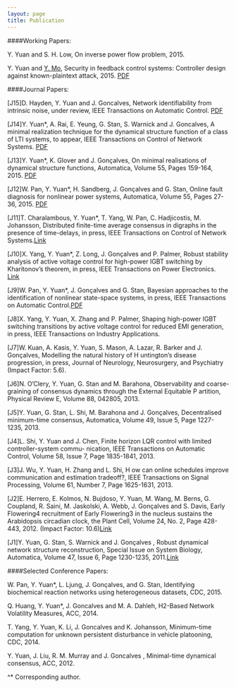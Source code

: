 ```yaml
---
layout: page
title: Publication
---
```


####Working Papers:

Y. Yuan and S. H. Low, On inverse power flow problem, 2015. 

Y. Yuan and [Y. Mo](http://yilinmo.github.io/), Security in feedback control systems: Controller design against known-plaintext attack, 2015. [PDF](https://www.authorea.com/users/62980/articles/74733)


####Journal Papers:

[J15]D. Hayden, Y. Yuan and J. Goncalves, Network identifiability from intrinsic noise, under review, IEEE Transactions on Automatic Control. [PDF](http://arxiv.org/abs/1310.0375)

[J14]Y. Yuan*, A. Rai, E. Yeung, G. Stan, S. Warnick and J. Goncalves, A minimal realization technique for the dynamical structure function of a class of LTI systems, to appear, IEEE Transactions on Control of Network Systems. [PDF](http://arxiv.org/abs/1209.3808)

[J13]Y. Yuan*, K. Glover and J. Gonçalves, On minimal realisations of dynamical structure functions, Automatica, Volume 55, Pages 159-164, 2015. [PDF](http://arxiv.org/abs/1409.0072)

[J12]W. Pan, Y. Yuan*, H. Sandberg, J. Gonçalves and G. Stan, Online fault diagnosis for nonlinear power systems, Automatica, Volume 55, Pages 27-36, 2015. [PDF](http://ac.els-cdn.com/S0005109815000941/1-s2.0-S0005109815000941-main.pdf?_tid=b5e10452-5cd8-11e5-aaba-00000aab0f02&acdnat=1442452333_2541d645986555cf7b4e93810a863942)

[J11]T. Charalambous, Y. Yuan*, T. Yang, W. Pan, C. Hadjicostis, M. Johansson, Distributed finite-time average consensus in digraphs in the presence of time-delays, in press, IEEE Transactions on Control of Network Systems.[Link](http://ieeexplore.ieee.org/xpl/articleDetails.jsp?arnumber=7097006&punumber%3D6509490)

[J10]X. Yang, Y. Yuan*, Z. Long, J. Gonçalves and P. Palmer, Robust stability analysis of active voltage control for high-power IGBT switching by Kharitonov’s theorem, in press, IEEE Transactions on Power Electronics. [Link](http://ieeexplore.ieee.org/xpls/abs_all.jsp?arnumber=7115949&tag=1)

[J9]W. Pan, Y. Yuan*, J. Gonçalves and G. Stan, Bayesian approaches to the identification of nonlinear state-space systems, in press, IEEE Transactions on Automatic Control.[PDF](http://arxiv.org/pdf/1408.3549v5.pdf)

[J8]X. Yang, Y. Yuan, X. Zhang and P. Palmer, Shaping high-power IGBT switching transitions by active voltage control for reduced EMI generation, in press, IEEE Transactions on Industry Applications.

[J7]W. Kuan, A. Kasis, Y. Yuan, S. Mason, A. Lazar, R. Barker and J. Gonçalves, Modelling the natural history of H untington’s disease progression, in press, Journal of Neurology, Neurosurgery, and Psychiatry (Impact Factor: 5.6).

[J6]N. O’Clery, Y. Yuan, G. Stan and M. Barahona, Observability and coarse-graining of consensus dynamics through the External Equitable P artition, Physical Review E, Volume 88, 042805, 2013.

[J5]Y. Yuan, G. Stan, L. Shi, M. Barahona and J. Gonçalves, Decentralised minimum-time consensus, Automatica, Volume 49, Issue 5, Page 1227-1235, 2013.

[J4]L. Shi, Y. Yuan and J. Chen, Finite horizon LQR control with limited controller-system commu- nication, IEEE Transactions on Automatic Control, Volume 58, Issue 7, Page 1835-1841, 2013.

[J3]J. Wu, Y. Yuan, H. Zhang and L. Shi, H ow can online schedules improve communication and estimation tradeoff?, IEEE Transactions on Signal Processing, Volume 61, Number 7, Page 1625-1631, 2013.

[J2]E. Herrero, E. Kolmos, N. Bujdoso, Y. Yuan, M. Wang, M. Berns, G. Coupland, R. Saini, M. Jaskolski, A. Webb, J. Gonçalves and S. Davis, Early Flowering4 recruitment of Early Flowering3 in the nucleus sustains the Arabidopsis circadian clock, the Plant Cell, Volume 24, No. 2, Page 428-443, 2012. (Impact Factor: 10.6)[Link](http://www.plantcell.org/content/early/2012/02/07/tpc.111.093807.abstract)

[J1]Y. Yuan, G. Stan, S. Warnick and J. Gonçalves , Robust dynamical network structure reconstruction, Special Issue on System Biology, Automatica, Volume 47, Issue 6, Page 1230-1235, 2011.[Link](http://www.sciencedirect.com/science/article/pii/S0005109811001828)


####Selected Conference Papers:

W. Pan, Y. Yuan*, L. Ljung, J. Gonçalves, and G. Stan, Identifying biochemical reaction networks using heterogeneous datasets, CDC, 2015.

Q. Huang, Y. Yuan*, J. Goncalves and M. A. Dahleh, H2-Based Network Volatility Measures, ACC, 2014.

T. Yang, Y. Yuan, K. Li, J. Goncalves and K. Johansson, Minimum-time computation for unknown persistent disturbance in vehicle platooning, CDC, 2014.

Y. Yuan, J. Liu, R. M. Murray and J. Goncalves , Minimal-time dynamical consensus, ACC, 2012.


^* Corresponding author.
